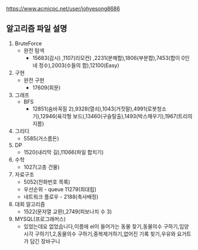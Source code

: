 https://www.acmicpc.net/user/johyesong8686

## 알고리즘 파일 설명

1. BruteForce
   - 완전 탐색 
      - 15683(감시) ,1107(리모컨) ,2231(분해합),1806(부분합),7453(합이 0인 네 정수),2003(수들의 합),12100(Easy)
2. 구현
   - 완전 구현
      - 17609(회문)
3. 그래프
   - BFS
      - 12851(숨바꼭질 2),9328(열쇠),1043(거짓말),4991(로봇청소기),12946(육각형 보드),13460(구슬탈출),1493(박스채우기),1967(트리의 지름)
4. 그리디
      - 5585(거스름돈)
5. DP
      - 1520(내리막 길),11066(파일 합치기)
6. 수학
      - 1027(고층 건물)
7. 자료구조
      - 5052(전화번호 목록)
      - 우선순위 
            - queue 11279(최대힙)
      - 네트워크 플로우 
            - 2188(축사배정)
8. 대회 알고리즘
      - 1522(문자열 교환),2749(피보나치 수 3)
9. MYSQL(프로그래머스)
      - 있었는데요 없었습니다,이름에 el이 들어가는 동물 찾기,동물의수 구하기,입양시각 구하기1,2,동물의수 구하기,중복제거하기,없어진 기록 찾기,우유와 요거트가 담긴 장바구니







